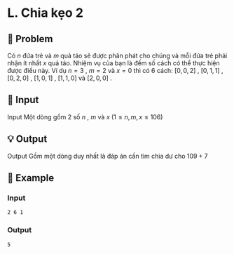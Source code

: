 # L. Chia kẹo 2

## 📖 Problem

Có
$n$
đứa trẻ và
$m$
quả táo sẽ được phân phát cho chúng và mỗi đứa trẻ phải nhận ít nhất
$x$
quả táo. Nhiệm vụ của bạn là đếm số cách có thể thực hiện được điều này.
Ví dụ
$n= 3$
,
$m= 2$
và
$x= 0$
thì có 6 cách:
$[0, 0, 2]$
,
$[0, 1, 1]$
,
$[0, 2, 0]$
,
$[1, 0, 1]$
,
$[1, 1, 0]$
và
$[2, 0, 0]$
.


## 🧩 Input

Input
Một dòng gồm
$2$
số
$n$
,
$m$
và
$x$
$(1 ≤n,m,x≤ 106)$


## 💡 Output

Output
Gồm một dòng duy nhất là đáp án cần tìm chia dư cho
$109+ 7$


## 🧠 Example

### Input

```text
2 6 1
```

### Output

```text
5
```


